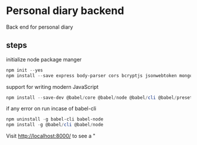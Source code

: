 # Personal diary backend

Back end for personal diary

## steps

initialize node package manger

``` powershell
npm init --yes
npm install --save express body-parser cors bcryptjs jsonwebtoken mongoose nodemon
```

support for writing modern JavaScript

``` powershell
npm install --save-dev @babel/core @babel/node @babel/cli @babel/preset-env
```

if any error on run incase of babel-cli

``` powershell
npm uninstall -g babel-cli babel-node
npm install -g @babel/cli @babel/node
```

Visit <http://localhost:8000/> to see a "
